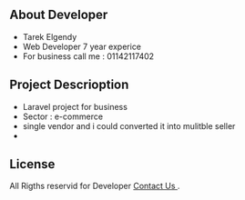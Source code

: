  
## About Developer
- Tarek Elgendy 
- Web Developer  7 year experice 
- For business call me  :   01142117402 
  

## Project Descrioption  
- Laravel project for business 
- Sector : e-commerce
- single vendor and i could converted it into mulitble seller
- 

## License

All Rigths reservid for Developer  [Contact Us ](https://opensource.org/licenses/MIT).
